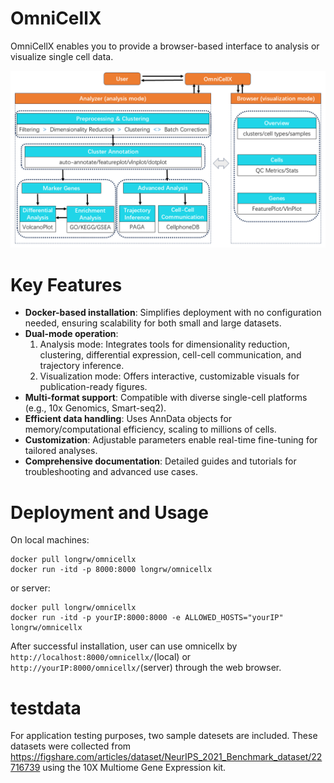 # OmniCellX
OmniCellX enables you to provide a browser-based interface to analysis or visualize single cell data.

<img src="./overview.png" alt="overview" width="800" />

# Key Features
<ul>
  <li><b>Docker-based installation</b>: Simplifies deployment with no configuration needed, ensuring scalability for both small and large datasets.</li>
  <li><b>Dual-mode operation</b>:<ol><li>Analysis mode: Integrates tools for dimensionality reduction, clustering, differential expression, cell-cell communication, and trajectory inference.</li><li>Visualization mode: Offers interactive, customizable visuals for publication-ready figures.</li></ol></li>
  <li><b>Multi-format support</b>: Compatible with diverse single-cell platforms (e.g., 10x Genomics, Smart-seq2).</li>
  <li><b>Efficient data handling</b>: Uses AnnData objects for memory/computational efficiency, scaling to millions of cells.</li>
  <li><b>Customization</b>: Adjustable parameters enable real-time fine-tuning for tailored analyses.</li>
  <li><b>Comprehensive documentation</b>: Detailed guides and tutorials for troubleshooting and advanced use cases.</li>
</ul>

# Deployment and Usage
On local machines:
```
docker pull longrw/omnicellx
docker run -itd -p 8000:8000 longrw/omnicellx
```
or server:
```
docker pull longrw/omnicellx
docker run -itd -p yourIP:8000:8000 -e ALLOWED_HOSTS="yourIP" longrw/omnicellx
```
After successful installation, user can use omnicellx by `http://localhost:8000/omnicellx/`(local) or `http://yourIP:8000/omnicellx/`(server) through the web browser.

# testdata
For application testing purposes, two sample datesets are included. These datasets were collected from https://figshare.com/articles/dataset/NeurIPS_2021_Benchmark_dataset/22716739 using the 10X Multiome Gene Expression kit.
